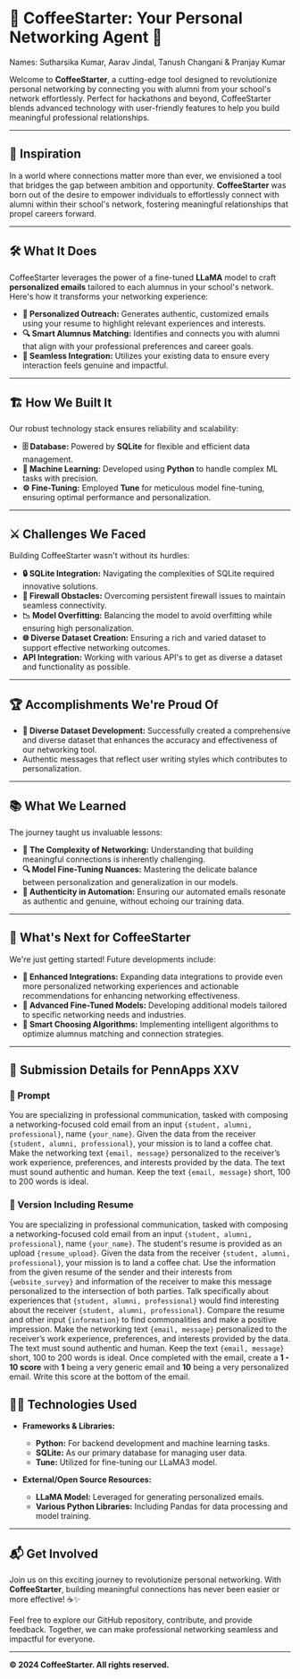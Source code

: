 # 🎉 CoffeeStarter: Your Personal Networking Agent 🚀

Names: Sutharsika Kumar, Aarav Jindal, Tanush Changani & Pranjay Kumar

Welcome to **CoffeeStarter**, a cutting-edge tool designed to revolutionize personal networking by connecting you with alumni from your school's network effortlessly. Perfect for hackathons and beyond, CoffeeStarter blends advanced technology with user-friendly features to help you build meaningful professional relationships.

---

## 🌟 Inspiration

In a world where connections matter more than ever, we envisioned a tool that bridges the gap between ambition and opportunity. **CoffeeStarter** was born out of the desire to empower individuals to effortlessly connect with alumni within their school's network, fostering meaningful relationships that propel careers forward.

---

## 🛠️ What It Does

CoffeeStarter leverages the power of a fine-tuned **LLaMA** model to craft **personalized emails** tailored to each alumnus in your school's network. Here's how it transforms your networking experience:

- **📧 Personalized Outreach:** Generates authentic, customized emails using your resume to highlight relevant experiences and interests.
- **🔍 Smart Alumnus Matching:** Identifies and connects you with alumni that align with your professional preferences and career goals.
- **🔗 Seamless Integration:** Utilizes your existing data to ensure every interaction feels genuine and impactful.

---

## 🏗️ How We Built It

Our robust technology stack ensures reliability and scalability:

- **🗄️ Database:** Powered by **SQLite** for flexible and efficient data management.
- **🐍 Machine Learning:** Developed using **Python** to handle complex ML tasks with precision.
- **⚙️ Fine-Tuning:** Employed **Tune** for meticulous model fine-tuning, ensuring optimal performance and personalization.

---

## ⚔️ Challenges We Faced

Building CoffeeStarter wasn't without its hurdles:

- **🔒 SQLite Integration:** Navigating the complexities of SQLite required innovative solutions.
- **🚧 Firewall Obstacles:** Overcoming persistent firewall issues to maintain seamless connectivity.
- **📉 Model Overfitting:** Balancing the model to avoid overfitting while ensuring high personalization.
- **🌐 Diverse Dataset Creation:** Ensuring a rich and varied dataset to support effective networking outcomes.
- **API Integration:** Working with various API's to get as diverse a dataset and functionality as possible.

---

## 🏆 Accomplishments We're Proud Of

- **🌈 Diverse Dataset Development:** Successfully created a comprehensive and diverse dataset that enhances the accuracy and effectiveness of our networking tool.
- Authentic messages that reflect user writing styles which contributes to personalization.

---

## 📚 What We Learned

The journey taught us invaluable lessons:

- **🤝 The Complexity of Networking:** Understanding that building meaningful connections is inherently challenging.
- **🔍 Model Fine-Tuning Nuances:** Mastering the delicate balance between personalization and generalization in our models.
- **💬 Authenticity in Automation:** Ensuring our automated emails resonate as authentic and genuine, without echoing our training data.

---

## 🔮 What's Next for CoffeeStarter

We're just getting started! Future developments include:

- **🔗 Enhanced Integrations:** Expanding data integrations to provide even more personalized networking experiences and actionable recommendations for enhancing networking effectiveness.
- **🧠 Advanced Fine-Tuned Models:** Developing additional models tailored to specific networking needs and industries.
- **🤖 Smart Choosing Algorithms:** Implementing intelligent algorithms to optimize alumnus matching and connection strategies.

---

## 📂 Submission Details for PennApps XXV

### 📝 Prompt

You are specializing in professional communication, tasked with composing a networking-focused cold email from an input `{student, alumni, professional}`, name `{your_name}`. Given the data from the receiver `{student, alumni, professional}`, your mission is to land a coffee chat. Make the networking text `{email, message}` personalized to the receiver’s work experience, preferences, and interests provided by the data. The text must sound authentic and human. Keep the text `{email, message}` short, 100 to 200 words is ideal.

### 📄 Version Including Resume

You are specializing in professional communication, tasked with composing a networking-focused cold email from an input `{student, alumni, professional}`, name `{your_name}`. The student's resume is provided as an upload `{resume_upload}`. Given the data from the receiver `{student, alumni, professional}`, your mission is to land a coffee chat. Use the information from the given resume of the sender and their interests from `{website_survey}` and information of the receiver to make this message personalized to the intersection of both parties. Talk specifically about experiences that `{student, alumni, professional}` would find interesting about the receiver `{student, alumni, professional}`. Compare the resume and other input `{information}` to find commonalities and make a positive impression. Make the networking text `{email, message}` personalized to the receiver’s work experience, preferences, and interests provided by the data. The text must sound authentic and human. Keep the text `{email, message}` short, 100 to 200 words is ideal. Once completed with the email, create a **1 - 10 score** with **1** being a very generic email and **10** being a very personalized email. Write this score at the bottom of the email.



## 🧑‍💻 Technologies Used

- **Frameworks & Libraries:**
  - **Python:** For backend development and machine learning tasks.
  - **SQLite:** As our primary database for managing user data.
  - **Tune:** Utilized for fine-tuning our LLaMA3 model.

- **External/Open Source Resources:**
  - **LLaMA Model:** Leveraged for generating personalized emails.
  - **Various Python Libraries:** Including Pandas for data processing and model training.

---

## 📬 Get Involved

Join us on this exciting journey to revolutionize personal networking. With **CoffeeStarter**, building meaningful connections has never been easier or more effective! ☕✨

Feel free to explore our GitHub repository, contribute, and provide feedback. Together, we can make professional networking seamless and impactful for everyone.

---


**© 2024 CoffeeStarter. All rights reserved.**
